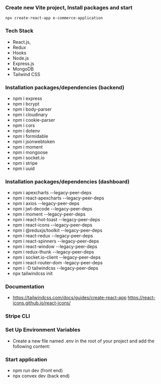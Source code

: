 ### Create new Vite project, Install packages and start

```
npx create-react-app e-commerce-application
```

### Tech Stack

- React.js,
- Redux
- Hooks
- Node.js
- Express.js
- MongoDB
- Tailwind CSS


### Installation packages/dependencies (backend)

- npm i express
- npm i bcrypt 
- npm i body-parser
- npm i cloudinary
- npm i cookie-parser
- npm i cors
- npm i dotenv
- npm i formidable
- npm i jsonwebtoken 
- npm i moment
- npm i mongoose
- npm i socket.io
- npm i stripe
- npm i uuid


### Installation packages/dependencies (dashboard)

- npm i apexcharts --legacy-peer-deps
- npm i react-apexcharts --legacy-peer-deps
- npm i axios --legacy-peer-deps
- npm i jwt-decode --legacy-peer-deps
- npm i moment --legacy-peer-deps
- npm i react-hot-toast --legacy-peer-deps
- npm i react-icons --legacy-peer-deps
- npm i @reduxjs/toolkit --legacy-peer-deps
- npm i react-redux --legacy-peer-deps
- npm i react-spinners --legacy-peer-deps
- npm i react-window --legacy-peer-deps
- npm i redux-thunk --legacy-peer-deps
- npm i socket.io-client --legacy-peer-deps
- npm i react-router-dom -legacy-peer-deps
- npm i -D tailwindcss --legacy-peer-deps
- npx tailwindcss init

### Documentation

- https://tailwindcss.com/docs/guides/create-react-app
  https://react-icons.github.io/react-icons/

### Stripe CLI

### Set Up Environment Variables

- Create a new file named .env in the root of your project and add the following content:

### Start application

- npm run dev (front end)
- npx convex dev (back end)
